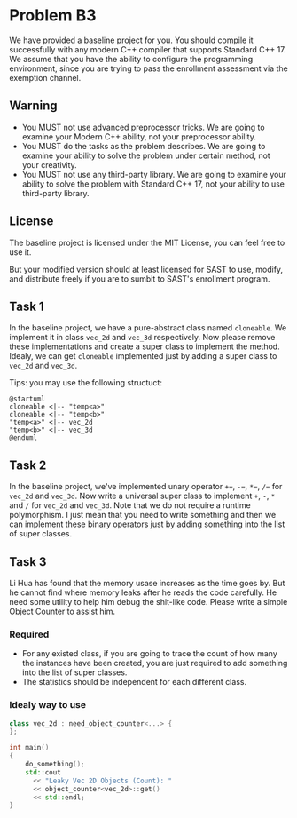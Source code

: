 # Problem B3
We have provided a baseline project for you. You should compile it successfully with any modern C++ compiler that supports Standard C++ 17. We assume that you have the ability to configure the programming environment, since you are trying to pass the enrollment assessment via the exemption channel.

## Warning
- You MUST not use advanced preprocessor tricks. We are going to examine your Modern C++ ability, not your preprocessor ability.
- You MUST do the tasks as the problem describes. We are going to examine your ability to solve the problem under certain method, not your creativity.
- You MUST not use any third-party library. We are going to examine your ability to solve the problem with Standard C++ 17, not your ability to use third-party library.

## License
The baseline project is licensed under the MIT License, you can feel free to use it. 

But your modified version should at least licensed for SAST to use, modify, and distribute freely if you are to sumbit to SAST's enrollment program.

## Task 1
In the baseline project, we have a pure-abstract class named `cloneable`. We implement it in class `vec_2d` and `vec_3d` respectively. Now please remove these implementations and create a super class to implement the method. Idealy, we can get `cloneable` implemented just by adding a super class to `vec_2d` and `vec_3d`.

Tips: you may use the following structuct:
```plantuml
@startuml
cloneable <|-- "temp<a>"
cloneable <|-- "temp<b>"
"temp<a>" <|-- vec_2d
"temp<b>" <|-- vec_3d
@enduml
```

## Task 2
In the baseline project, we've implemented unary operator `+=`, `-=`, `*=`, `/=` for `vec_2d` and `vec_3d`. Now write a universal super class to implement `+`, `-`, `*` and `/` for `vec_2d` and `vec_3d`. Note that we do not require a runtime polymorphism. I just mean that you need to write something and then we can implement these binary operators just by adding something into the list of super classes.

## Task 3
Li Hua has found that the memory usase increases as the time goes by. But he cannot find where memory leaks after he reads the code carefully. He need some utility to help him debug the shit-like code. Please write a simple Object Counter to assist him.

### Required
- For any existed class, if you are going to trace the count of how many the instances have been created, you are just required to add something into the list of super classes.
- The statistics should be independent for each different class.

### Idealy way to use
```cpp
class vec_2d : need_object_counter<...> {
};

int main()
{
    do_something();
    std::cout 
      << "Leaky Vec 2D Objects (Count): " 
      << object_counter<vec_2d>::get() 
      << std::endl;
}
```